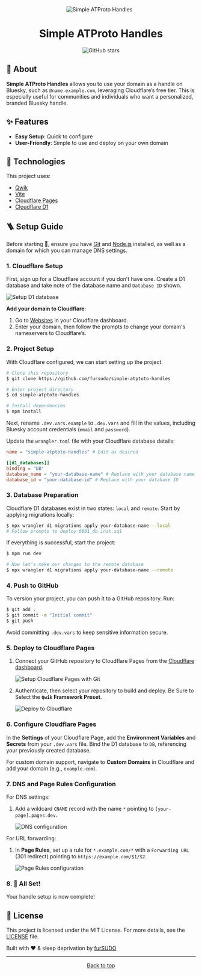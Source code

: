 <div align="center">
  <img src="./.github/header.png" alt="Simple ATProto Handles" />
&#xa0;
</div>

<h1 align="center">Simple ATProto Handles</h1>

<p align="center">
  <img alt="GitHub stars" src="https://img.shields.io/github/stars/furSUDO/simple-atptoto-handles?color=56BEB8" />
</p>

## 🎯 About

**Simple ATProto Handles** allows you to use your domain as a handle on Bluesky, such as `@name.example.com`, leveraging Cloudflare’s free tier. This is especially useful for communities and individuals who want a personalized, branded Bluesky handle.

## ✨ Features

- **Easy Setup**: Quick to configure
- **User-Friendly**: Simple to use and deploy on your own domain

## 🚀 Technologies

This project uses:

- [Qwik](https://qwik.dev/)
- [Vite](https://vitejs.dev/)
- [Cloudflare Pages](https://pages.cloudflare.com/)
- [Cloudflare D1](https://developers.cloudflare.com/d1/)

## 🪜 Setup Guide

Before starting 🏁, ensure you have [Git](https://git-scm.com) and [Node.js](https://nodejs.org/en/) installed, as well as a domain for which you can manage DNS settings.

### 1. Cloudflare Setup

First, sign up for a Cloudflare account if you don’t have one. Create a D1 database and take note of the database name and `Database ID` shown.

![Setup D1 database](./.github/setup_d1.png)

**Add your domain to Cloudflare**:

1. Go to [Websites](https://dash.cloudflare.com/?to=/:account/add-site) in your Cloudflare dashboard.
2. Enter your domain, then follow the prompts to change your domain's nameservers to Cloudflare’s.

### 2. Project Setup

With Cloudflare configured, we can start setting up the project.

```bash
# Clone this repository
$ git clone https://github.com/fursudo/simple-atptoto-handles

# Enter project directory
$ cd simple-atptoto-handles

# Install dependencies
$ npm install
```

Next, rename `.dev.vars.example` to `.dev.vars` and fill in the values, including Bluesky account credentials (`email` and `password`).

Update the `wrangler.toml` file with your Cloudflare database details:

```toml
name = "simple-atptoto-handles" # Edit as desired

[[d1_databases]]
binding = "DB"
database_name = "your-database-name" # Replace with your database name
database_id = "your-database-id" # Replace with your database ID
```

### 3. Database Preparation

Cloudflare D1 databases exist in two states: `local` and `remote`. Start by applying migrations locally:

```bash
$ npx wrangler d1 migrations apply your-database-name --local
# Follow prompts to deploy 0001_db_init.sql
```

If everything is successful, start the project:

```bash
$ npm run dev

# Now let's make our changes to the remote database
$ npx wrangler d1 migrations apply your-database-name --remote
```

### 4. Push to GitHub

To version your project, you can push it to a GitHub repository. Run:

```bash
$ git add .
$ git commit -m "Initial commit"
$ git push
```

Avoid committing `.dev.vars` to keep sensitive information secure.

### 5. Deploy to Cloudflare Pages

1. Connect your GitHub repository to Cloudflare Pages from the [Cloudflare dashboard](https://dash.cloudflare.com/?to=/:account/workers-and-pages/create/pages).

   ![Setup Cloudflare Pages with Git](./.github/setup_pages.png)

2. Authenticate, then select your repository to build and deploy. Be Sure to Select the **`Qwik` Framework Preset**.

   ![Deploy to Cloudflare](./.github/pages_build_settings.png)

### 6. Configure Cloudflare Pages

In the **Settings** of your Cloudflare Page, add the **Environment Variables** and **Secrets** from your `.dev.vars` file. Bind the D1 database to `DB`, referencing your previously created database.

For custom domain support, navigate to **Custom Domains** in Cloudflare and add your domain (e.g., `example.com`).

### 7. DNS and Page Rules Configuration

For DNS settings:

1. Add a wildcard `CNAME` record with the name `*` pointing to `[your-page].pages.dev`.

   ![DNS configuration](./.github/dns_view.png)

For URL forwarding:

1. In **Page Rules**, set up a rule for `*.example.com/*` with a `Forwarding URL` (301 redirect) pointing to `https://example.com/$1/$2`.

   ![Page Rules configuration](./.github/page_rules.png)

### 8. 🎉 All Set!

Your handle setup is now complete!

## 📝 License

This project is licensed under the MIT License. For more details, see the [LICENSE](LICENSE.md) file.

Built with ❤️ & sleep deprivation by [furSUDO](https://github.com/furSUDO)

---

<div align="center">
  <a href="#top">Back to top</a>
</div>
